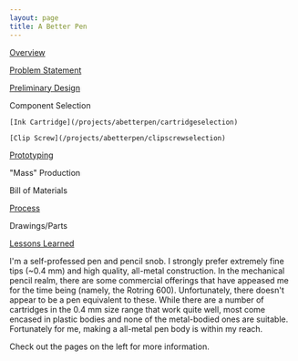 ```yaml
---
layout: page
title: A Better Pen
---
```


[Overview](/projects/abetterpen)

[Problem Statement](/projects/abetterpen/problemstatement)

[Preliminary Design](/projects/abetterpen/preliminarydesign)

Component Selection 

    [Ink Cartridge](/projects/abetterpen/cartridgeselection)

    [Clip Screw](/projects/abetterpen/clipscrewselection)

[Prototyping](/projects/abetterpen/alphaprototype)

"Mass" Production 

   Bill of Materials 

   [Process](/projects/abetterpen/process)

   Drawings/Parts 

   [Lessons Learned](/projects/abetterpen/lessonslearned)

I'm a self-professed pen and pencil snob. I strongly prefer extremely fine tips (~0.4 mm) and high quality, all-metal construction. In the mechanical pencil realm, there are some commercial offerings that have appeased me for the time being (namely, the Rotring 600). Unfortunately, there doesn't appear to be a pen equivalent to these. While there are a number of cartridges in the 0.4 mm size range that work quite well, most come encased in plastic bodies and none of the metal-bodied ones are suitable. Fortunately for me, making a all-metal pen body is within my reach.

Check out the pages on the left for more information. 
